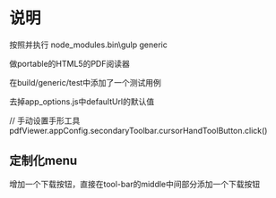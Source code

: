 # 说明

按照并执行
node_modules\.bin\gulp generic

做portable的HTML5的PDF阅读器

在build/generic/test中添加了一个测试用例

去掉app_options.js中defaultUrl的默认值

// 手动设置手形工具
pdfViewer.appConfig.secondaryToolbar.cursorHandToolButton.click()

## 定制化menu
增加一个下载按钮，直接在tool-bar的middle中间部分添加一个下载按钮
